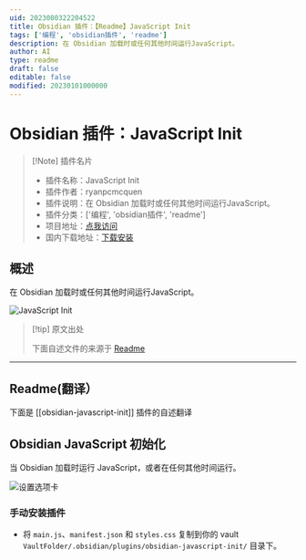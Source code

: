 ```yaml
---
uid: 2023080322204522
title: Obsidian 插件：【Readme】JavaScript Init
tags: ['编程', 'obsidian插件', 'readme']
description: 在 Obsidian 加载时或任何其他时间运行JavaScript。
author: AI
type: readme
draft: false
editable: false
modified: 20230101000000
---
```


# Obsidian 插件：JavaScript Init

> [!Note] 插件名片
> - 插件名称：JavaScript Init
> - 插件作者：ryanpcmcquen
> - 插件说明：在 Obsidian 加载时或任何其他时间运行JavaScript。
> - 插件分类：['编程', 'obsidian插件', 'readme']
> - 项目地址：[点我访问](https://github.com/ryanpcmcquen/obsidian-javascript-init)
> - 国内下载地址：[下载安装](https://pkmer.cn/products/plugin/pluginMarket/?obsidian-javascript-init)

## 概述

在 Obsidian 加载时或任何其他时间运行JavaScript。

![JavaScript Init](https://cdn.pkmer.cn/covers/obsidian-javascript-init.PNG!pkmer)

> [!tip] 原文出处
> 
>下面自述文件的来源于 [Readme](https://ghproxy.net/https://raw.githubusercontent.com/ryanpcmcquen/obsidian-javascript-init/master/README.md)
> 

---

## Readme(翻译）

下面是 [[obsidian-javascript-init]] 插件的自述翻译


## Obsidian JavaScript 初始化

当 Obsidian 加载时运行 JavaScript，或者在任何其他时间运行。

![设置选项卡](JavaScript_Init.png)

### 手动安装插件

- 将 `main.js`、`manifest.json` 和 `styles.css` 复制到你的 vault `VaultFolder/.obsidian/plugins/obsidian-javascript-init/` 目录下。



